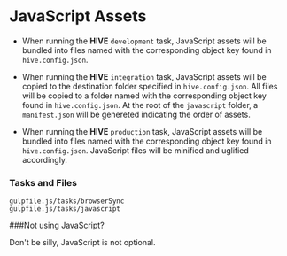 # JavaScript Assets

- When running the **HIVE** `development` task, JavaScript assets will be bundled into files named with the corresponding object key found in `hive.config.json`. 
 
- When running the **HIVE** `integration` task, JavaScript assets will be copied to the destination folder specified in `hive.config.json`. All files will be copied to a folder named with the corresponding object key found in `hive.config.json`. At the root of the `javascript` folder, a `manifest.json` will be genereted indicating the order of assets.
 
- When running the **HIVE** `production` task, JavaScript assets will be bundled into files named with the corresponding object key found in `hive.config.json`.  JavaScript files will be minified and uglified accordingly.    

### Tasks and Files
```
gulpfile.js/tasks/browserSync
gulpfile.js/tasks/javascript
```

###Not using JavaScript?

Don't be silly, JavaScript is not optional.